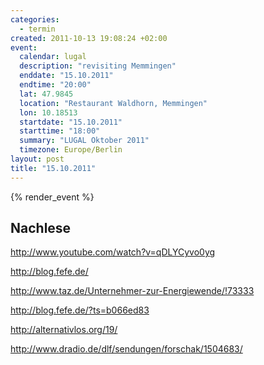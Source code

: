 ```yaml
--- 
categories: 
  - termin
created: 2011-10-13 19:08:24 +02:00
event: 
  calendar: lugal
  description: "revisiting Memmingen"
  enddate: "15.10.2011"
  endtime: "20:00"
  lat: 47.9845
  location: "Restaurant Waldhorn, Memmingen"
  lon: 10.18513
  startdate: "15.10.2011"
  starttime: "18:00"
  summary: "LUGAL Oktober 2011"
  timezone: Europe/Berlin
layout: post
title: "15.10.2011"
---
```


{% render_event %}



Nachlese
--------
http://www.youtube.com/watch?v=qDLYCyvo0yg

http://blog.fefe.de/

<a href="http://www.taz.de/Unternehmer-zur-Energiewende/!73333">http://www.taz.de/Unternehmer-zur-Energiewende/!73333</a>

http://blog.fefe.de/?ts=b066ed83

http://alternativlos.org/19/

http://www.dradio.de/dlf/sendungen/forschak/1504683/
